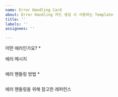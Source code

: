 ```yaml
---
name: Error Handling Card
about: Error Handling 카드 생성 시 사용하는 Template
title: ''
labels: ''
assignees: ''

---
```


어떤 에러인가요?
*

에러 메시지
```js
```

에러 핸들링 방법
*
```js
```

에러 핸들링을 위해 참고한 레퍼런스
